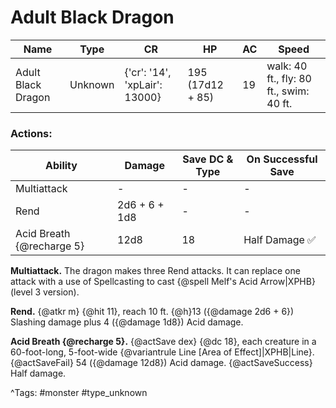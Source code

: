 # Adult Black Dragon

| Name | Type | CR | HP | AC | Speed |
|------|------|----|----|----|-------|
| Adult Black Dragon | Unknown | {'cr': '14', 'xpLair': 13000} | 195 (17d12 + 85) | 19 | walk: 40 ft., fly: 80 ft., swim: 40 ft. |

### Actions:

| Ability | Damage | Save DC & Type | On Successful Save |
|---------|--------|----------------|--------------------|
| Multiattack | - | - | - |
| Rend | 2d6 + 6 + 1d8 | - | - |
| Acid Breath {@recharge 5} | 12d8 | 18 | Half Damage ✅ |


**Multiattack.** The dragon makes three Rend attacks. It can replace one attack with a use of Spellcasting to cast {@spell Melf's Acid Arrow|XPHB} (level 3 version).

**Rend.** {@atkr m} {@hit 11}, reach 10 ft. {@h}13 ({@damage 2d6 + 6}) Slashing damage plus 4 ({@damage 1d8}) Acid damage.

**Acid Breath {@recharge 5}.** {@actSave dex} {@dc 18}, each creature in a 60-foot-long, 5-foot-wide {@variantrule Line [Area of Effect]|XPHB|Line}. {@actSaveFail} 54 ({@damage 12d8}) Acid damage. {@actSaveSuccess} Half damage.

^Tags: #monster #type_unknown